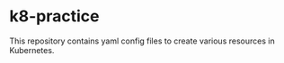 # k8-practice

This repository contains yaml config files to create various resources in Kubernetes.

